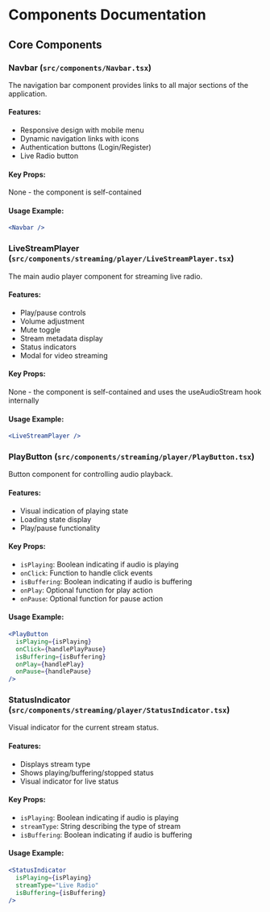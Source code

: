 
# Components Documentation

## Core Components

### Navbar (`src/components/Navbar.tsx`)
The navigation bar component provides links to all major sections of the application.

#### Features:
- Responsive design with mobile menu
- Dynamic navigation links with icons
- Authentication buttons (Login/Register)
- Live Radio button

#### Key Props:
None - the component is self-contained

#### Usage Example:
```jsx
<Navbar />
```

### LiveStreamPlayer (`src/components/streaming/player/LiveStreamPlayer.tsx`)
The main audio player component for streaming live radio.

#### Features:
- Play/pause controls
- Volume adjustment
- Mute toggle
- Stream metadata display
- Status indicators
- Modal for video streaming

#### Key Props:
None - the component is self-contained and uses the useAudioStream hook internally

#### Usage Example:
```jsx
<LiveStreamPlayer />
```

### PlayButton (`src/components/streaming/player/PlayButton.tsx`)
Button component for controlling audio playback.

#### Features:
- Visual indication of playing state
- Loading state display
- Play/pause functionality

#### Key Props:
- `isPlaying`: Boolean indicating if audio is playing
- `onClick`: Function to handle click events
- `isBuffering`: Boolean indicating if audio is buffering
- `onPlay`: Optional function for play action
- `onPause`: Optional function for pause action

#### Usage Example:
```jsx
<PlayButton 
  isPlaying={isPlaying}
  onClick={handlePlayPause}
  isBuffering={isBuffering}
  onPlay={handlePlay}
  onPause={handlePause}
/>
```

### StatusIndicator (`src/components/streaming/player/StatusIndicator.tsx`)
Visual indicator for the current stream status.

#### Features:
- Displays stream type
- Shows playing/buffering/stopped status
- Visual indicator for live status

#### Key Props:
- `isPlaying`: Boolean indicating if audio is playing
- `streamType`: String describing the type of stream
- `isBuffering`: Boolean indicating if audio is buffering

#### Usage Example:
```jsx
<StatusIndicator 
  isPlaying={isPlaying}
  streamType="Live Radio"
  isBuffering={isBuffering}
/>
```
